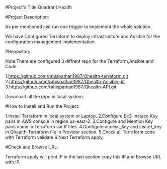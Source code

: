 #Project's Title  Quadrant Health

#Project Description:

As per mentioned just run one trigger to implement the whole solution.

We have Configured Terraform to deploy infrastructure and Ansible for the configuration management implementation.


#Repository:

Note:There are configured 3 diffrent repo for the Terraform,Ansible and Code.

1.https://github.com/rahispathan1987/Qhealth-terraform.git
2.https://github.com/rahispathan1987/Qhealth-Ansible.git
3.https://github.com/rahispathan1987/Qhealth-API.git

Download all the repo in local system.

#How to Install and Run the Project:

1.Install Terraform in local system or Laptop.
2.Configure Ec2-instace Key pairs in AWS console in region us-east-2.
3.Configure and Mention Key pairs name in Terraform var.tf files.
4.Configure access_key and secret_key in Qhealth-Terraform file in Provider section.
5.Check all Terraform code with Terraform validate
6.Next Terraform apply.

#Check and Browse URL:

Terraform apply will print IP in the last section copy this IP and Browse URL with IP.

